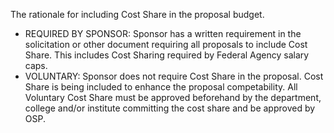 The rationale for including Cost Share in the proposal budget.

 - REQUIRED BY SPONSOR: Sponsor has a written requirement in the solicitation or other document requiring all proposals to include Cost Share.  This includes Cost Sharing required by Federal Agency salary caps.
 - VOLUNTARY: Sponsor does not require Cost Share in the proposal.  Cost Share is being included to enhance the proposal competability.  All Voluntary Cost Share must be approved beforehand by the department, college and/or institute committing the cost share and be approved by OSP.

